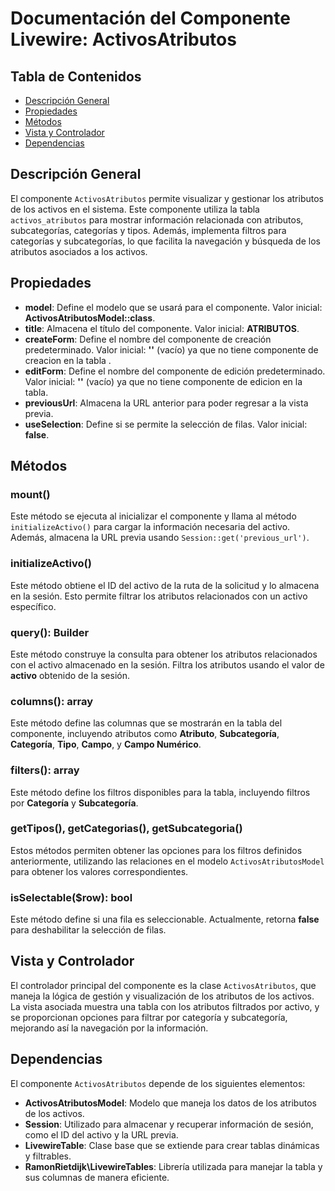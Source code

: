 # Documentación del Componente Livewire: ActivosAtributos

## Tabla de Contenidos
- [Descripción General](#descripción-general)
- [Propiedades](#propiedades)
- [Métodos](#métodos)
- [Vista y Controlador](#vista-y-controlador)
- [Dependencias](#dependencias)

## Descripción General
El componente `ActivosAtributos` permite visualizar y gestionar los atributos de los activos en el sistema. Este componente utiliza la tabla `activos_atributos` para mostrar información relacionada con atributos, subcategorías, categorías y tipos. Además, implementa filtros para categorías y subcategorías, lo que facilita la navegación y búsqueda de los atributos asociados a los activos.

## Propiedades

- **model**: Define el modelo que se usará para el componente. Valor inicial: **ActivosAtributosModel::class**.
- **title**: Almacena el título del componente. Valor inicial: **ATRIBUTOS**.
- **createForm**: Define el nombre del componente de creación predeterminado. Valor inicial: **''** (vacío) ya que no tiene componente de creacion en la tabla .
- **editForm**: Define el nombre del componente de edición predeterminado. Valor inicial: **''** (vacío) ya que no tiene componente de edicion en la tabla.
- **previousUrl**: Almacena la URL anterior para poder regresar a la vista previa.
- **useSelection**: Define si se permite la selección de filas. Valor inicial: **false**.

## Métodos

### mount()
Este método se ejecuta al inicializar el componente y llama al método `initializeActivo()` para cargar la información necesaria del activo. Además, almacena la URL previa usando `Session::get('previous_url')`.

### initializeActivo()
Este método obtiene el ID del activo de la ruta de la solicitud y lo almacena en la sesión. Esto permite filtrar los atributos relacionados con un activo específico.

### query(): Builder
Este método construye la consulta para obtener los atributos relacionados con el activo almacenado en la sesión. Filtra los atributos usando el valor de **activo** obtenido de la sesión.

### columns(): array
Este método define las columnas que se mostrarán en la tabla del componente, incluyendo atributos como **Atributo**, **Subcategoría**, **Categoría**, **Tipo**, **Campo**, y **Campo Numérico**.

### filters(): array
Este método define los filtros disponibles para la tabla, incluyendo filtros por **Categoría** y **Subcategoría**.

### getTipos(), getCategorias(), getSubcategoria()
Estos métodos permiten obtener las opciones para los filtros definidos anteriormente, utilizando las relaciones en el modelo `ActivosAtributosModel` para obtener los valores correspondientes.

### isSelectable($row): bool
Este método define si una fila es seleccionable. Actualmente, retorna **false** para deshabilitar la selección de filas.

## Vista y Controlador
El controlador principal del componente es la clase `ActivosAtributos`, que maneja la lógica de gestión y visualización de los atributos de los activos. La vista asociada muestra una tabla con los atributos filtrados por activo, y se proporcionan opciones para filtrar por categoría y subcategoría, mejorando así la navegación por la información.

## Dependencias

El componente `ActivosAtributos` depende de los siguientes elementos:

- **ActivosAtributosModel**: Modelo que maneja los datos de los atributos de los activos.
- **Session**: Utilizado para almacenar y recuperar información de sesión, como el ID del activo y la URL previa.
- **LivewireTable**: Clase base que se extiende para crear tablas dinámicas y filtrables.
- **RamonRietdijk\LivewireTables**: Librería utilizada para manejar la tabla y sus columnas de manera eficiente.

